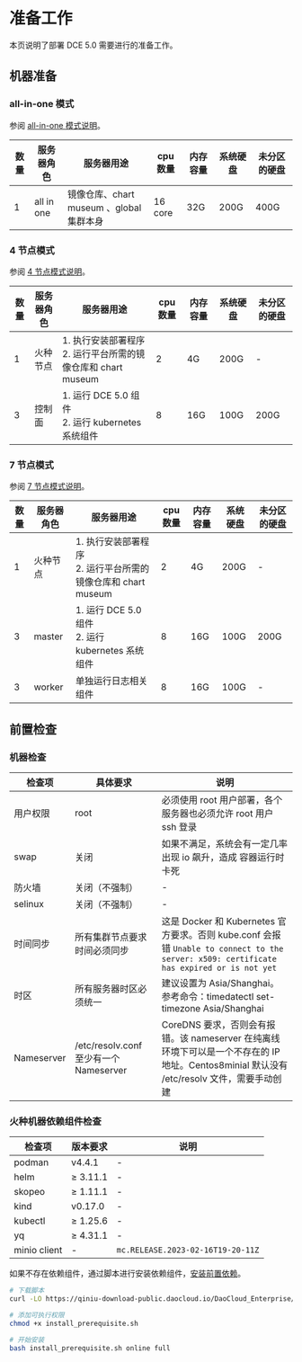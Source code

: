 # 准备工作

本页说明了部署 DCE 5.0 需要进行的准备工作。

## 机器准备

### all-in-one 模式

参阅 [all-in-one 模式说明](./deploy-arch.md#all-in-one)。

| **数量** | **服务器角色** | **服务器用途**                             | **cpu 数量** | **内存容量** | **系统硬盘** | **未分区的硬盘** |
| -------- | -------------- | ------------------------------------------ | ------------ | ------------ | ------------ | ---------------- |
| 1        | all in one     | 镜像仓库、chart museum 、global 集群本身 | 16 core      | 32G          | 200G         | 400G             |

### 4 节点模式

参阅 [4 节点模式说明](./deploy-arch.md#4)。

| **数量** | **服务器角色** | **服务器用途**                                               | **cpu 数量** | **内存容量** | **系统硬盘** | **未分区的硬盘** |
| -------- | -------------- | ------------------------------------------------------------ | ------------ | ------------ | ------------ | ---------------- |
| 1        | 火种节点       | 1. 执行安装部署程序<br />2. 运行平台所需的镜像仓库和 chart museum | 2            | 4G           | 200G         | -                |
| 3        | 控制面         | 1. 运行 DCE 5.0 组件<br /> 2. 运行 kubernetes 系统组件                 | 8            | 16G          | 100G         | 200G             |

### 7 节点模式

参阅 [7 节点模式说明](./deploy-arch.md#7-1-6)。

| **数量** | **服务器角色** | **服务器用途**                                               | **cpu 数量** | **内存容量** | **系统硬盘** | **未分区的硬盘** |
| -------- | -------------- | ------------------------------------------------------------ | ------------ | ------------ | ------------ | ---------------- |
| 1        | 火种节点       | 1. 执行安装部署程序<br />2. 运行平台所需的镜像仓库和 chart museum | 2            | 4G           | 200G         | -                |
| 3        | master         | 1. 运行 DCE 5.0 组件<br /> 2. 运行 kubernetes 系统组件               | 8            | 16G          | 100G         | 200G             |
| 3        | worker         | 单独运行日志相关组件                                      | 8            | 16G          | 100G         | -                |

## 前置检查

### 机器检查

| **检查项** | **具体要求**                           | **说明**                                                     |
| ---------- | -------------------------------------- | ------------------------------------------------------------ |
| 用户权限   | root                                   | 必须使用 root 用户部署，各个服务器也必须允许 root 用户 ssh 登录 |
| swap       | 关闭                                   | 如果不满足，系统会有一定几率出现 io 飙升，造成 容器运行时 卡死 |
| 防火墙     | 关闭（不强制）                         | -                                                            |
| selinux    | 关闭（不强制）                         | -                                                            |
| 时间同步   | 所有集群节点要求时间必须同步           | 这是 Docker 和 Kubernetes 官方要求。否则 kube.conf 会报错 `Unable to connect to the server: x509: certificate has expired or is not yet` |
| 时区       | 所有服务器时区必须统一                 | 建议设置为 Asia/Shanghai。 <br />参考命令：timedatectl set-timezone Asia/Shanghai |
| Nameserver | /etc/resolv.conf 至少有一个 Nameserver | CoreDNS 要求，否则会有报错。该 nameserver 在纯离线环境下可以是一个不存在的 IP 地址。Centos8minial 默认没有 /etc/resolv 文件，需要手动创建 |

### 火种机器依赖组件检查

| **检查项**   | **版本要求** | **说明**                          |
| ------------ | ------------ | --------------------------------- |
| podman       | v4.4.1       | -                                 |
| helm         | ≥ 3.11.1      | -                                 |
| skopeo       | ≥ 1.11.1      | -                                 |
| kind         | v0.17.0    | -                                 |
| kubectl      | ≥ 1.25.6     | -                                 |
| yq           | ≥ 4.31.1     | -                                 |
| minio client | -            | `mc.RELEASE.2023-02-16T19-20-11Z` |

如果不存在依赖组件，通过脚本进行安装依赖组件，[安装前置依赖](../install-tools.md)。

```bash
# 下载脚本
curl -LO https://qiniu-download-public.daocloud.io/DaoCloud_Enterprise/dce5/install_prerequisite.sh

# 添加可执行权限
chmod +x install_prerequisite.sh

# 开始安装
bash install_prerequisite.sh online full
```
